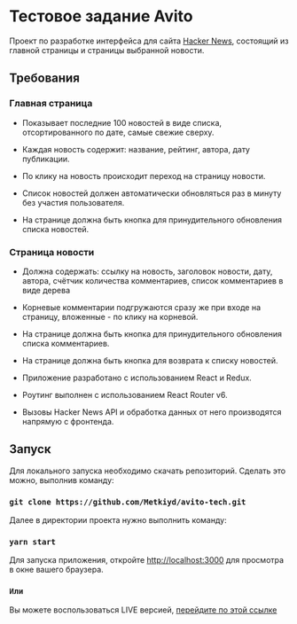 # Тестовое задание Avito

Проект по разработке интерфейса для сайта [Hacker News](https://news.ycombinator.com/news),
состоящий из главной страницы и страницы выбранной новости.

## Требования

### Главная страница 

- Показывает последние 100 новостей в виде списка, отсортированного по дате, самые свежие сверху.
- Каждая новость содержит: название, рейтинг, автора, дату публикации.

- По клику на новость происходит переход на страницу новости.
- Список новостей должен автоматически обновляться раз в минуту без участия пользователя.
- На странице должна быть кнопка для принудительного обновления списка новостей.

### Страница новости 
- Должна содержать: ссылку на новость, заголовок новости, дату, автора, счётчик количества комментариев, список комментариев в виде дерева

- Корневые комментарии подгружаются сразу же при входе на страницу, вложенные - по клику на корневой.
- На странице должна быть кнопка для принудительного обновления списка комментариев.
- На странице должна быть кнопка для возврата к списку новостей.

- Приложение разработано с использованием React и Redux.
- Роутинг выполнен с использованием React Router v6.
- Вызовы Hacker News API и обработка данных от него производятся напрямую с фронтенда.

## Запуск

Для локального запуска необходимо скачать репозиторий.
Сделать это можно, выполнив команду:

### `git clone https://github.com/Metkiyd/avito-tech.git`

Далее в директории проекта нужно выполнить команду:

### `yarn start`

Для запуска приложения, откройте [http://localhost:3000](http://localhost:3000) для просмотра в окне вашего браузера.

### `Или`

Вы можете воспользоваться LIVE версией, [перейдите по этой ссылке](https://avito-tech-metkiyd.vercel.app/)
